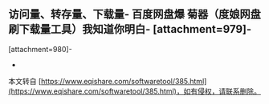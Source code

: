 访问量、转存量、下载量-
百度网盘爆 菊器（度娘网盘刷下载量工具）我知道你明白-
\[attachment=979\]-
-
\[attachment=980\]-

-

本文转自 [https://www.eqishare.com/softwaretool/385.html](https://www.eqishare.com/softwaretool/385.html)，如有侵权，请联系删除。